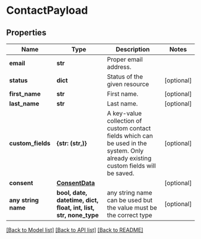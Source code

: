 # ContactPayload


## Properties
Name | Type | Description | Notes
------------ | ------------- | ------------- | -------------
**email** | **str** | Proper email address. | 
**status** | **dict** | Status of the given resource | [optional] 
**first_name** | **str** | First name. | [optional] 
**last_name** | **str** | Last name. | [optional] 
**custom_fields** | **{str: (str,)}** | A key-value collection of custom contact fields which can be used in the system. Only already existing custom fields will be saved. | [optional] 
**consent** | [**ConsentData**](ConsentData.md) |  | [optional] 
**any string name** | **bool, date, datetime, dict, float, int, list, str, none_type** | any string name can be used but the value must be the correct type | [optional]

[[Back to Model list]](../README.md#documentation-for-models) [[Back to API list]](../README.md#documentation-for-api-endpoints) [[Back to README]](../README.md)


